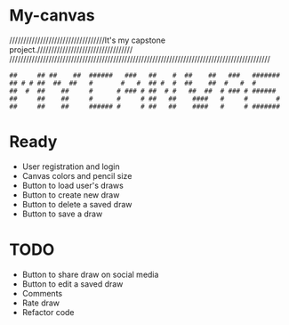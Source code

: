 # My-canvas

//////////////////////////////////It's my capstone project.//////////////////////////////////
/////////////////////////////////////////////////////////////////////////////////////////////

```
##     ## ##    ##  ######   ###   ##    #  ##    ##   ###   #######
## # # ##  ##  ##   #       #   #  ## #  #  ##    ##  #   #  # 
##  #  ##    ##     #      # ### # ##  # #   ##  ##  # ### # ###### 
##     ##    ##     #      #     # ##   ##    ####   #     #       #
##     ##    ##     ###### #     # ##   ##    ####   #     # #######
```

# Ready 
* User registration and login
* Canvas colors and pencil size
* Button to load user's draws
* Button to create new draw
* Button to delete a saved draw
* Button to save a draw

# TODO
* Button to share draw on social media
* Button to edit a saved draw
* Comments
* Rate draw
* Refactor code
